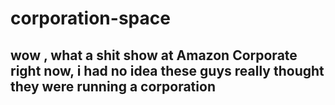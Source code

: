# corporation-space
 
## wow , what a shit show at Amazon Corporate right now, i had no idea these guys really thought they were running a corporation